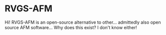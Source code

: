 # RVGS-AFM

Hi! RVGS-AFM is an open-source alternative to other... admittedly also open source AFM software... Why does this exist? I don't know either!
